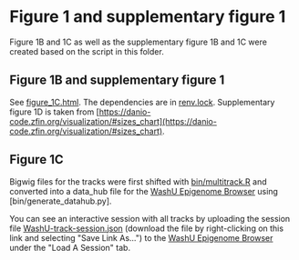 # Figure 1 and supplementary figure 1

Figure 1B and 1C as well as the supplementary figure 1B and 1C were created based on the script in this folder.

## Figure 1B and supplementary figure 1
See [figure_1C.html](./figure_1C.html). The dependencies are in [renv.lock](./renv.lock).
Supplementary figure 1D is taken from [https://danio-code.zfin.org/visualization/#sizes_chart](https://danio-code.zfin.org/visualization/#sizes_chart).
## Figure 1C
Bigwig files for the tracks were first shifted with [bin/multitrack.R](bin/multitrack.R) and converted into a data_hub file for the [WashU Epigenome Browser](http://epigenomegateway.wustl.edu/browser/) using [bin/generate_datahub.py]. 

You can see an interactive session with all tracks by uploading the session file [WashU-track-session.json](https://raw.githubusercontent.com/DANIO-CODE/DANIO-CODE_Data_analysis/master/Figures/Figure1/WashU-track-session.json) (download the file by right-clicking on this link and selecting "Save Link As...") to the [WashU Epigenome Browser](http://epigenomegateway.wustl.edu/browser/) under the "Load A Session" tab.


